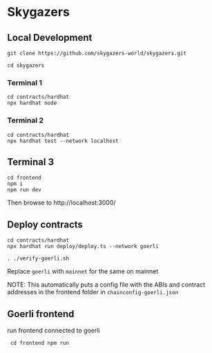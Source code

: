 # Skygazers

## Local Development

`git clone https://github.com/skygazers-world/skygazers.git`

`cd skygazers`

### Terminal 1

```
cd contracts/hardhat
npx hardhat node
```

### Terminal 2

```
cd contracts/hardhat
npx hardhat test --network localhost
```

## Terminal 3

```
cd frontend
npm i
npm run dev
```

Then browse to http://localhost:3000/

## Deploy contracts

```
cd contracts/hardhat
npx hardhat run deploy/deploy.ts --network goerli
```

```
. ./verify-goerli.sh
```

Replace `goerli` with `mainnet` for the same on mainnet


NOTE: This automatically puts a config file with the ABIs and contract addresses in the frontend folder in `chainconfig-goerli.json`

## Goerli frontend 

run frontend connected to goerli

`` 
cd frontend
npm run 
``


